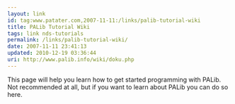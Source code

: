 ```yaml
---
layout: link
id: tag:www.patater.com,2007-11-11:/links/palib-tutorial-wiki
title: PALib Tutorial Wiki
tags: link nds-tutorials
permalink: /links/palib-tutorial-wiki/
date: 2007-11-11 23:41:13
updated: 2010-12-19 03:36:44
uri: http://www.palib.info/wiki/doku.php
---
```

This page will help you learn how to get started programming with PALib. Not
recommended at all, but if you want to learn about PALib you can do so here.

